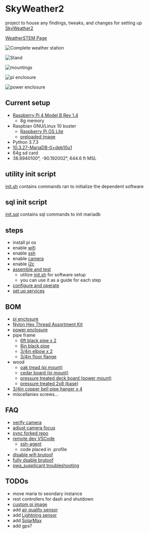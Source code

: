# SkyWeather2
project to house any findings, tweaks, and changes for setting up [SkyWeather2](https://shop.switchdoc.com/products/skyweather2-raspberry-pi-based-weather-station-kit-for-the-cloud)

[WeatherSTEM Page](https://skyweather.weatherstem.com/tec-weather1)

![Complete weather station](img/porch-wiew.jpg?raw=true)

![Stand](img/stand.jpg?raw=true)

![mountings](img/mountings.jpg?raw=true)

![pi enclosure](img/pi-enclosure.jpg?raw=true)

![power enclosure](img/power-enclosure.jpg?raw=true)

## Current setup
- [Raspberry Pi 4 Model B Rev 1.4](https://www.raspberrypi.org/products/raspberry-pi-4-model-b/)
    - 8g memory
- Raspbian GNU/Linux 10 buster
    - [Raspberry Pi OS Lite](https://downloads.raspberrypi.org/raspios_lite_armhf/images/raspios_lite_armhf-2021-01-12/2021-01-11-raspios-buster-armhf-lite.zip)
    - [preloaded image](https://drive.google.com/file/d/1u-FxxrwZTDbI-K6wTv74SKIVL2NMbkmX/view?usp=sharing)
- Python 3.7.3
- [10.3.27-MariaDB-0+deb10u1](https://mariadb.com/kb/en/documentation/)
- 64g sd card
- 38.8940100°, -90.192002°, 644.6 ft MSL

## utility init script
[init.sh](https://github.com/tim-oe/SkyWeather2/blob/main/src/bin/init.sh) contains commands ran to initialize the dependent software

## sql init script
[init.sql](https://github.com/tim-oe/SkyWeather2/blob/main/src/sql/init.sql) contains sql commands to init mariadb

## steps
- install pi os
- enable [wifi](https://www.raspberrypi.org/documentation/configuration/wireless/wireless-cli.md)
- enable [ssh](https://www.raspberrypi.org/documentation/remote-access/ssh/)
- enable [camera](https://www.raspberrypi.org/documentation/configuration/camera.md)
- enable [i2c](https://www.raspberrypi-spy.co.uk/2014/11/enabling-the-i2c-interface-on-the-raspberry-pi/)
- [assemble and test](https://www.switchdoc.com/wp-content/uploads/2020/12/SkyWeather2AssemblyAndTestManual1.2.pdf)
    - utilize [init.sh](https://github.com/tim-oe/SkyWeather2/blob/main/src/bin/init.sh) for software setup
    - you can use it as a guide for each step 
- [configure and operate](https://www.switchdoc.com/wp-content/uploads/2020/12/SkyWeather2ConfigurationAndOperationsManual1.1.pdf)
- [set up services](src/lib/systemd/system)

## BOM
- [pi enclosure](https://www.amazon.com/gp/product/B0828387BM/ref=ppx_yo_dt_b_asin_title_o03_s01?ie=UTF8&psc=1)
- [Nylon Hex Thread Assortment Kit](https://shop.switchdoc.com/products/140pcs-box-m2-nylon-hex-thread-assortment-kit)
- [power enclosure](https://www.homedepot.com/p/Commercial-Electric-2-Gang-Extra-Duty-Non-Metallic-Low-Profile-While-In-Use-Weatherproof-Horizontal-Vertical-Receptacle-Cover-Gray-WCWL2PG/300852530)
- pipe frame
    - [6ft black pipe x 2](https://www.homedepot.com/p/Southland-3-4-in-x-72-in-Black-Steel-Pipe-584-720HC/100144060)
    - [8in black pipe](https://www.homedepot.com/p/LDR-Industries-3-4-in-x-8-in-Black-Steel-Nipple-302-34X8/100558454)
    - [3/4in elbow x 2](https://www.homedepot.com/p/LDR-Industries-3-4-in-Black-Iron-90-FPT-x-FPT-Elbow-2-Pack-312-E90-34-2/305108808)
    - [3/4in floor flange](https://www.homedepot.com/p/3-4-in-Black-Malleable-Iron-Floor-Flange-2-Pack-521-6042P/302148865)
- wood
    - [oak tread (pi mount)](https://www.homedepot.com/p/11-1-2-x-48-in-Red-Oak-Engineered-Tread-8530R-048-HD00L/202088436)
    - [cedar board (pi mount)](https://www.homedepot.com/p/3-4-in-x-6-in-x-8-ft-Select-Tight-Knot-S1S2E-Cedar-Board-0514368/202089034)
    - [pressure treated deck board (power mount)](https://www.homedepot.com/p/WeatherShield-5-4-in-x-6-in-x-8-ft-Pressure-Treated-Pine-Standard-Decking-Board-5310253/100014758)
    - [pressure treated 2x8 (base)](https://www.homedepot.com/p/2-in-x-8-in-x-8-ft-2-Prime-Ground-Contact-Pressure-Treated-Lumber-107523/206937455)
- [3/4in copper bell pipe hanger x 4](https://www.homedepot.com/p/Oatey-1-2-in-Copper-Bell-Pipe-Hanger-33502/301505456)
- miscellanies screws...  

## FAQ
- [verify camera](https://www.raspberrypi.org/forums/viewtopic.php?t=209221)
- [adjust camera focus](https://zpjiang.me/2020/05/28/picamera-adjust-focus/)
- [sync forked repo](https://stackoverflow.com/questions/7244321/how-do-i-update-a-github-forked-repository)
- [remote dev VSCode](https://electrobotify.wordpress.com/2019/08/16/remote-development-on-raspberry-pi-with-vs-code/)
    - [ssh-agent](https://serverfault.com/questions/672346/straight-forward-way-to-run-ssh-agent-and-ssh-add-on-login-via-ssh)
    - code placed in .profile
- [disable wifi brutoof](https://thedigitalnomadguy.com/how-to-disable-onboard-wifi-for-raspberry-pi-3/)
- [fully dsable brutoof](https://scribles.net/disabling-bluetooth-on-raspberry-pi/)
- [pwa_supplicant troubleshooting](https://bastide.org/2015/04/05/configure-wlan0-on-raspberry-pi/)


## TODOs
- move maria to seondary instance
- rest controllers for dash and shutdown 
- [custom pi image](https://kmdouglass.github.io/posts/create-a-custom-raspbian-image-with-pi-gen-part-1/)
- add [air quality sensor](https://shop.switchdoc.com/collections/shop-all/products/grove-laser-pm2-5-air-quality-sensor-for-raspberry-pi-arduino-hm3301)
- add [Lightning sensor](https://shop.switchdoc.com/collections/shop-all/products/the-thunder-board-i2c-lightning-detector-grove-connectors)
- add [SolarMax](https://shop.switchdoc.com/products/solarmax-lipo-solar-power-system-and-data-gathering-system-for-skyweather-and-others)
- add gps?